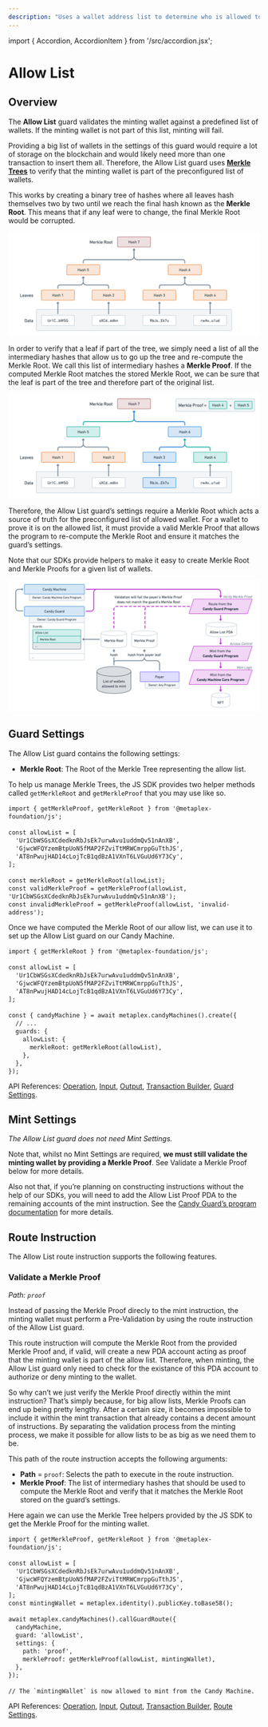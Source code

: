 ```yaml
---
description: "Uses a wallet address list to determine who is allowed to mint."
---
```


import { Accordion, AccordionItem } from '/src/accordion.jsx';

# Allow List

## Overview

The **Allow List** guard validates the minting wallet against a predefined list of wallets. If the minting wallet is not part of this list, minting will fail.

Providing a big list of wallets in the settings of this guard would require a lot of storage on the blockchain and would likely need more than one transaction to insert them all. Therefore, the Allow List guard uses [**Merkle Trees**](https://en.m.wikipedia.org/wiki/Merkle_tree) to verify that the minting wallet is part of the preconfigured list of wallets.

This works by creating a binary tree of hashes where all leaves hash themselves two by two until we reach the final hash known as the **Merkle Root**. This means that if any leaf were to change, the final Merkle Root would be corrupted.

![CandyMachinesV3-GuardsAllowListMerkleTree1.png](/assets/candy-machine-v3/CandyMachinesV3-GuardsAllowListMerkleTree1.png#radius)

In order to verify that a leaf if part of the tree, we simply need a list of all the intermediary hashes that allow us to go up the tree and re-compute the Merkle Root. We call this list of intermediary hashes a **Merkle Proof**. If the computed Merkle Root matches the stored Merkle Root, we can be sure that the leaf is part of the tree and therefore part of the original list.

![CandyMachinesV3-GuardsAllowListMerkleTree2.png](/assets/candy-machine-v3/CandyMachinesV3-GuardsAllowListMerkleTree2.png#radius)

Therefore, the Allow List guard’s settings require a Merkle Root which acts a source of truth for the preconfigured list of allowed wallet. For a wallet to prove it is on the allowed list, it must provide a valid Merkle Proof that allows the program to re-compute the Merkle Root and ensure it matches the guard’s settings.

Note that our SDKs provide helpers to make it easy to create Merkle Root and Merkle Proofs for a given list of wallets.

![CandyMachinesV3-GuardsAllowList.png](/assets/candy-machine-v3/CandyMachinesV3-GuardsAllowList.png#radius)

## Guard Settings

The Allow List guard contains the following settings:

- **Merkle Root**: The Root of the Merkle Tree representing the allow list.

<Accordion>
<AccordionItem title="JS SDK" open={true}>
<div className="accordion-item-padding">

To help us manage Merkle Trees, the JS SDK provides two helper methods called `getMerkleRoot` and `getMerkleProof` that you may use like so.

```tsx
import { getMerkleProof, getMerkleRoot } from '@metaplex-foundation/js';

const allowList = [
  'Ur1CbWSGsXCdedknRbJsEk7urwAvu1uddmQv51nAnXB',
  'GjwcWFQYzemBtpUoN5fMAP2FZviTtMRWCmrppGuTthJS',
  'AT8nPwujHAD14cLojTcB1qdBzA1VXnT6LVGuUd6Y73Cy',
];

const merkleRoot = getMerkleRoot(allowList);
const validMerkleProof = getMerkleProof(allowList, 'Ur1CbWSGsXCdedknRbJsEk7urwAvu1uddmQv51nAnXB');
const invalidMerkleProof = getMerkleProof(allowList, 'invalid-address');
```

Once we have computed the Merkle Root of our allow list, we can use it to set up the Allow List guard on our Candy Machine.

```tsx
import { getMerkleRoot } from '@metaplex-foundation/js';

const allowList = [
  'Ur1CbWSGsXCdedknRbJsEk7urwAvu1uddmQv51nAnXB',
  'GjwcWFQYzemBtpUoN5fMAP2FZviTtMRWCmrppGuTthJS',
  'AT8nPwujHAD14cLojTcB1qdBzA1VXnT6LVGuUd6Y73Cy',
];

const { candyMachine } = await metaplex.candyMachines().create({
  // ...
  guards: {
    allowList: {
      merkleRoot: getMerkleRoot(allowList),
    },
  },
});
```

API References: [Operation](https://metaplex-foundation.github.io/js/classes/js.CandyMachineClient.html#create), [Input](https://metaplex-foundation.github.io/js/types/js.CreateCandyMachineInput.html), [Output](https://metaplex-foundation.github.io/js/types/js.CreateCandyMachineOutput.html), [Transaction Builder](https://metaplex-foundation.github.io/js/classes/js.CandyMachineBuildersClient.html#create), [Guard Settings](https://metaplex-foundation.github.io/js/types/js.AllowListGuardSettings.html).

</div>
</AccordionItem>
</Accordion>    

## Mint Settings

*The Allow List guard does not need Mint Settings.*

Note that, whilst no Mint Settings are required, **we must still validate the minting wallet by providing a Merkle Proof**. See Validate a Merkle Proof below for more details.

Also not that, if you’re planning on constructing instructions without the help of our SDKs, you will need to add the Allow List Proof PDA to the remaining accounts of the mint instruction. See the [Candy Guard’s program documentation](https://github.com/metaplex-foundation/mpl-candy-guard#allowlist) for more details.

## Route Instruction

The Allow List route instruction supports the following features.

### Validate a Merkle Proof

*Path: `proof`*

Instead of passing the Merkle Proof direcly to the mint instruction, the minting wallet must perform a Pre-Validation by using the route instruction of the Allow List guard.

This route instruction will compute the Merkle Root from the provided Merkle Proof and, if valid, will create a new PDA account acting as proof that the minting wallet is part of the allow list. Therefore, when minting, the Allow List guard only need to check for the existance of this PDA account to authorize or deny minting to the wallet.

So why can’t we just verify the Merkle Proof directly within the mint instruction? That’s simply because, for big allow lists, Merkle Proofs can end up being pretty lengthy. After a certain size, it becomes impossible to include it within the mint transaction that already contains a decent amount of instructions. By separating the validation process from the minting process, we make it possible for allow lists to be as big as we need them to be.

This path of the route instruction accepts the following arguments:

- **Path** = `proof`: Selects the path to execute in the route instruction.
- **Merkle Proof**: The list of intermediary hashes that should be used to compute the Merkle Root and verify that it matches the Merkle Root stored on the guard’s settings.

<Accordion>
<AccordionItem title="JS SDK" open={true}>
<div className="accordion-item-padding">

Here again we can use the Merkle Tree helpers provided by the JS SDK to get the Merkle Proof for the minting wallet.

```tsx
import { getMerkleProof, getMerkleRoot } from '@metaplex-foundation/js';

const allowList = [
  'Ur1CbWSGsXCdedknRbJsEk7urwAvu1uddmQv51nAnXB',
  'GjwcWFQYzemBtpUoN5fMAP2FZviTtMRWCmrppGuTthJS',
  'AT8nPwujHAD14cLojTcB1qdBzA1VXnT6LVGuUd6Y73Cy',
];
const mintingWallet = metaplex.identity().publicKey.toBase58();

await metaplex.candyMachines().callGuardRoute({
  candyMachine,
  guard: 'allowList',
  settings: {
    path: 'proof',
    merkleProof: getMerkleProof(allowList, mintingWallet),
  },
});

// The `mintingWallet` is now allowed to mint from the Candy Machine.
```

API References: [Operation](https://metaplex-foundation.github.io/js/classes/js.CandyMachineClient.html#callGuardRoute), [Input](https://metaplex-foundation.github.io/js/types/js.CallCandyGuardRouteInput.html), [Output](https://metaplex-foundation.github.io/js/types/js.CallCandyGuardRouteOutput.html), [Transaction Builder](https://metaplex-foundation.github.io/js/classes/js.CandyMachineBuildersClient.html#callGuardRoute), [Route Settings](https://metaplex-foundation.github.io/js/types/js.AllowListGuardRouteSettings.html).

</div>
</AccordionItem>
</Accordion>
